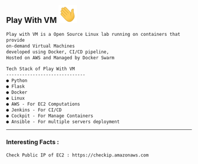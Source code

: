 ## Play With VM <img src="https://raw.githubusercontent.com/ABSphreak/ABSphreak/master/gifs/Hi.gif" width="50px"></h2>
```
Play with VM is a Open Source Linux lab running on containers that provide 
on-demand Virtual Machines 
developed using Docker, CI/CD pipeline,
Hosted on AWS and Managed by Docker Swarm
```

```
Tech Stack of Play With VM
------------------------------
● Python 
● Flask
● Docker
● Linux
● AWS - For EC2 Computations
● Jenkins - For CI/CD
● Cockpit - For Manage Containers
● Ansible - For multiple servers deployment
```
-----------------------------------------------

### Interesting Facts :
```
Check Public IP of EC2 : https://checkip.amazonaws.com
```
